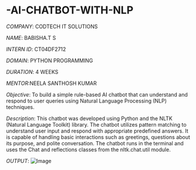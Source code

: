 # -AI-CHATBOT-WITH-NLP

*COMPANY*: CODTECH IT SOLUTIONS

*NAME*: BABISHA.T S

*INTERN ID*: CT04DF2712

*DOMAIN*: PYTHON PROGRAMMING

*DURATION*: 4 WEEKS

*MENTOR*:NEELA SANTHOSH KUMAR

*Objective*:
      To build a simple rule-based AI chatbot that can understand and respond to user queries using Natural Language Processing (NLP) techniques.

*Description*:
      This chatbot was developed using Python and the NLTK (Natural Language Toolkit) library. The chatbot utilizes pattern matching to understand user input and respond           with appropriate predefined answers. It is capable of handling basic interactions such as greetings, questions about its purpose, and polite conversation. The                chatbot runs in the terminal and uses the Chat and reflections classes from the nltk.chat.util module.
      
*OUTPUT*:
![Image](https://github.com/user-attachments/assets/f9066354-3627-48cc-a015-7bd75235980c)
